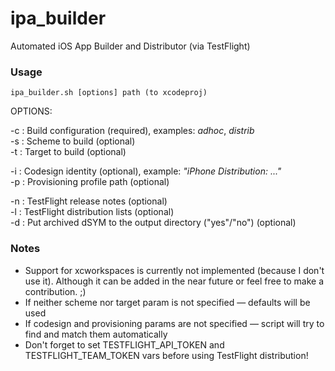 ipa_builder
===========

Automated iOS App Builder and Distributor (via TestFlight)

### Usage
`ipa_builder.sh [options] path (to xcodeproj)`

OPTIONS:

  -c     : Build configuration (required), examples: *adhoc*, *distrib*  
  -s     : Scheme to build (optional)  
  -t     : Target to build (optional)  
  
  -i     : Codesign identity (optional), example: *"iPhone Distribution: ..."*   
  -p     : Provisioning profile path (optional)  
  
  -n     : TestFlight release notes (optional)  
  -l     : TestFlight distribution lists (optional)  
  -d     : Put archived dSYM to the output directory ("yes"/"no") (optional)  
   
### Notes

   - Support for xcworkspaces is currently not implemented (because I don't use it). Although it can be added in the near future or feel free to make a contribution. ;)
   - If neither scheme nor target param is not specified — defaults will be used
   - If codesign and provisioning params are not specified — script will try to find and match them automatically
   - Don't forget to set TESTFLIGHT\_API\_TOKEN and TESTFLIGHT\_TEAM\_TOKEN vars before using TestFlight distribution!